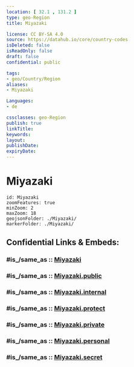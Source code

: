 ```yaml
---
location: [ 32.1 , 131.2 ] 
type: geo-Region
title: Miyazaki

license: CC BY-SA 4.0
source: https://datahub.io/core/country-codes
isDeleted: false
isReadOnly: false
draft: false
confidential: public

tags:
- geo/Country/Region
aliases:
- Miyazaki

Languages:
- de

cssclasses: geo-Region
publish: true
linkTitle: 
keywords: 
layout: 
publishDate: 
expiryDate: 
---
```


# Miyazaki

```leaflet
id: Miyazaki
zoomFeatures: true 
minZoom: 2 
maxZoom: 18
geojsonFolder: ./Miyazaki/
markerFolder: ./Miyazaki/
```


## Confidential Links & Embeds: 

### #is_/same_as :: [Miyazaki](/_Standards/Earth/Continent/Asia/Asia~East/Japan/Regions~Japan/Kyūshū/prefectures~Kyūshū/Miyazaki.md) 

### #is_/same_as :: [Miyazaki.public](/_public/Earth/Continent/Asia/Asia~East/Japan/Regions~Japan/Kyūshū/prefectures~Kyūshū/Miyazaki.public.md) 

### #is_/same_as :: [Miyazaki.internal](/_internal/Earth/Continent/Asia/Asia~East/Japan/Regions~Japan/Kyūshū/prefectures~Kyūshū/Miyazaki.internal.md) 

### #is_/same_as :: [Miyazaki.protect](/_protect/Earth/Continent/Asia/Asia~East/Japan/Regions~Japan/Kyūshū/prefectures~Kyūshū/Miyazaki.protect.md) 

### #is_/same_as :: [Miyazaki.private](/_private/Earth/Continent/Asia/Asia~East/Japan/Regions~Japan/Kyūshū/prefectures~Kyūshū/Miyazaki.private.md) 

### #is_/same_as :: [Miyazaki.personal](/_personal/Earth/Continent/Asia/Asia~East/Japan/Regions~Japan/Kyūshū/prefectures~Kyūshū/Miyazaki.personal.md) 

### #is_/same_as :: [Miyazaki.secret](/_secret/Earth/Continent/Asia/Asia~East/Japan/Regions~Japan/Kyūshū/prefectures~Kyūshū/Miyazaki.secret.md)

